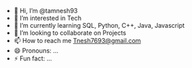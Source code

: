 - 👋 Hi, I’m @tamnesh93
- 👀 I’m interested in Tech
- 🌱 I’m currently learning SQL, Python, C++, Java, Javascript
- 💞️ I’m looking to collaborate on Projects
- 📫 How to reach me Tnesh7693@gmail.com
- 😄 Pronouns: ...
- ⚡ Fun fact: ...

<!---
tamnesh93/tamnesh93 is a ✨ special ✨ repository because its `README.md` (this file) appears on your GitHub profile.
You can click the Preview link to take a look at your changes.
--->
